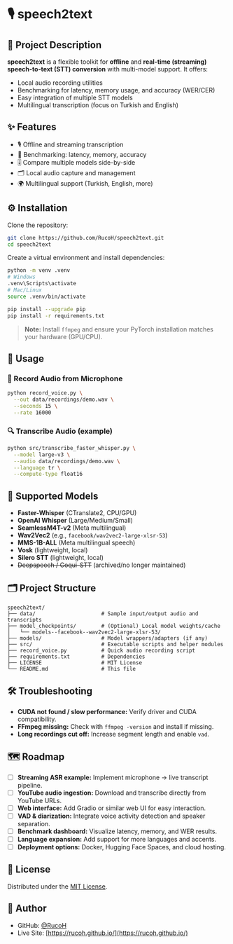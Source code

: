 # 🎙️ speech2text

## 📘 Project Description

**speech2text** is a flexible toolkit for **offline** and **real-time (streaming) speech-to-text (STT) conversion** with multi-model support. It offers:
- Local audio recording utilities
- Benchmarking for latency, memory usage, and accuracy (WER/CER)
- Easy integration of multiple STT models
- Multilingual transcription (focus on Turkish and English)

## ✨ Features

* 🎙️ Offline and streaming transcription
* 📝 Benchmarking: latency, memory, accuracy
* 🎚️ Compare multiple models side-by-side
* 🗂️ Local audio capture and management
* 🌍 Multilingual support (Turkish, English, more)

## ⚙️ Installation

Clone the repository:
```bash
git clone https://github.com/RucoH/speech2text.git
cd speech2text
```

Create a virtual environment and install dependencies:
```bash
python -m venv .venv
# Windows
.venv\Scripts\activate
# Mac/Linux
source .venv/bin/activate

pip install --upgrade pip
pip install -r requirements.txt
```

> **Note:** Install `ffmpeg` and ensure your PyTorch installation matches your hardware (GPU/CPU).

## 🚀 Usage

### 🎤 Record Audio from Microphone
```bash
python record_voice.py \
  --out data/recordings/demo.wav \
  --seconds 15 \
  --rate 16000
```

### 🔍 Transcribe Audio (example)
```bash
python src/transcribe_faster_whisper.py \
  --model large-v3 \
  --audio data/recordings/demo.wav \
  --language tr \
  --compute-type float16
```

## 🧠 Supported Models

* **Faster-Whisper** (CTranslate2, CPU/GPU)
* **OpenAI Whisper** (Large/Medium/Small)
* **SeamlessM4T-v2** (Meta multilingual)
* **Wav2Vec2** (e.g., `facebook/wav2vec2-large-xlsr-53`)
* **MMS-1B-ALL** (Meta multilingual speech)
* **Vosk** (lightweight, local)
* **Silero STT** (lightweight, local)
* ~~Deepspeech / Coqui-STT~~ (archived/no longer maintained)

## 🗂️ Project Structure
```
speech2text/
├── data/                     # Sample input/output audio and transcripts
├── model_checkpoints/        # (Optional) Local model weights/cache
│   └── models--facebook--wav2vec2-large-xlsr-53/
├── models/                   # Model wrappers/adapters (if any)
├── src/                      # Executable scripts and helper modules
├── record_voice.py           # Quick audio recording script
├── requirements.txt          # Dependencies
├── LICENSE                   # MIT License
└── README.md                 # This file
```

## 🛠 Troubleshooting

* **CUDA not found / slow performance:** Verify driver and CUDA compatibility.
* **FFmpeg missing:** Check with `ffmpeg -version` and install if missing.
* **Long recordings cut off:** Increase segment length and enable `vad`.

## 🗺 Roadmap

- [ ] **Streaming ASR example:** Implement microphone → live transcript pipeline.
- [ ] **YouTube audio ingestion:** Download and transcribe directly from YouTube URLs.
- [ ] **Web interface:** Add Gradio or similar web UI for easy interaction.
- [ ] **VAD & diarization:** Integrate voice activity detection and speaker separation.
- [ ] **Benchmark dashboard:** Visualize latency, memory, and WER results.
- [ ] **Language expansion:** Add support for more languages and accents.
- [ ] **Deployment options:** Docker, Hugging Face Spaces, and cloud hosting.

## 📄 License

Distributed under the [MIT License](LICENSE).

## 👤 Author

* GitHub: [@RucoH](https://github.com/RucoH)
* Live Site: [https://rucoh.github.io/](https://rucoh.github.io/)
